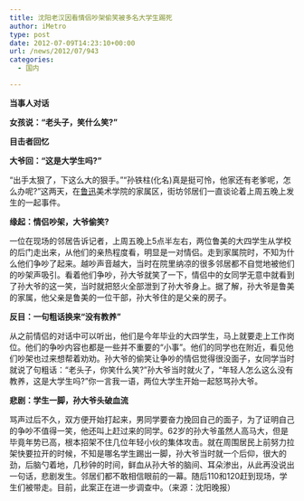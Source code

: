 ```yaml
---
title: 沈阳老汉因看情侣吵架偷笑被多名大学生踢死
author: iMetro
type: post
date: 2012-07-09T14:23:10+00:00
url: /news/2012/07/943
categories:
  - 国内

---
```

**当事人对话**

**女孩说：“老头子，笑什么笑?”**

**目击者回忆**

**大爷回：“这是大学生吗?”**

“出手太狠了，下这么大的狠手。”“孙铁柱(化名)真是挺可怜，他家还有老爹呢，怎么办呢?”这两天，在[鲁迅][1]美术学院的家属区，街坊邻居们一直谈论着上周五晚上发生的一起事件。

**缘起：情侣吵架，大爷偷笑?**

一位在现场的邻居告诉记者，上周五晚上5点半左右，两位鲁美的大四学生从学校的后门走出来，从他们的亲热程度看，明显是一对情侣。走到家属院时，不知为什么他们争吵了起来。越吵声音越大，当时在院里纳凉的很多邻居都不自觉地被他们的吵架声吸引。看着他们争吵，孙大爷就笑了一下，情侣中的女同学无意中就看到了孙大爷的这一笑，当时就把怒火全部泄到了孙大爷身上。据了解，孙大爷是鲁美的家属，他父亲是鲁美的一位干部，孙大爷住的是父亲的房子。

**反目：一句粗话换来“没有教养”**

从之前情侣的对话中可以听出，他们是今年毕业的大四学生，马上就要走上工作岗位。他们的争吵内容也都是一些并不重要的“小事”。他们的同学也在附近，看见他们吵架也过来想帮着劝劝。孙大爷的偷笑让争吵的情侣觉得很没面子，女同学当时就说了句粗话：“老头子，你笑什么笑?”孙大爷当时就火了，“年轻人怎么这么没有教养，这是大学生吗?”你一言我一语，两位大学生开始一起怒骂孙大爷。

**悲剧：学生一脚，孙大爷头破血流**

骂声过后不久，双方便开始打起来，男同学要奋力挽回自己的面子，为了证明自己的争吵不值得一笑，他还叫上赶过来的同学。62岁的孙大爷虽然人高马大，但是毕竟年势已高，根本招架不住几位年轻小伙的集体攻击。就在周围居民上前努力拉架快要拉开的时候，不知是哪名学生踢出一脚，孙大爷当时就一个后仰，很大的劲，后脑勺着地，几秒钟的时间，鲜血从孙大爷的脑间、耳朵渗出，从此再没说出一句话，悲剧发生。邻居们都不敢相信眼前的一幕。随后110和120赶到现场，学生们被带走。目前，此案正在进一步调查中。（来源：沈阳晚报）

 [1]: http://apphistory.news.ifeng.com/figure/detail.php?id=113
